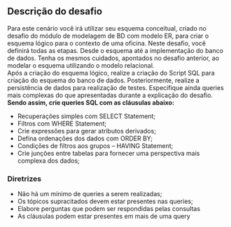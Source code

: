 ## Descrição do desafio

Para este cenário você irá utilizar seu esquema conceitual, criado no desafio do módulo de modelagem de BD com modelo ER, para criar o esquema lógico para o contexto de
uma oficina. Neste desafio, você definirá todas as etapas. Desde o esquema até a implementação do banco de dados. 
Tenha os mesmos cuidados, apontados no desafio anterior, ao modelar o esquema utilizando o modelo relacional.
<br />
Após a criação do esquema lógico, realize a criação do Script SQL para criação do esquema do banco de dados. 
Posteriormente, realize a persistência de dados para realização de testes. Especifique ainda queries mais complexas do que apresentadas durante a explicação do desafio.
<br />
**Sendo assim, crie queries SQL com as cláusulas abaixo:**
- Recuperações simples com SELECT Statement;
- Filtros com WHERE Statement;
- Crie expressões para gerar atributos derivados;
- Defina ordenações dos dados com ORDER BY;
- Condições de filtros aos grupos – HAVING Statement;
- Crie junções entre tabelas para fornecer uma perspectiva mais complexa dos dados;

### Diretrizes
* Não há um mínimo de queries a serem realizadas;
* Os tópicos supracitados devem estar presentes nas queries;
* Elabore perguntas que podem ser respondidas pelas consultas
* As cláusulas podem estar presentes em mais de uma query
